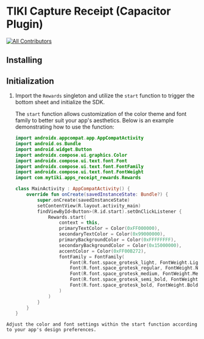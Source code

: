 # TIKI Capture Receipt (Capacitor Plugin)
<!-- ALL-CONTRIBUTORS-BADGE:START - Do not remove or modify this section -->
[![All Contributors](https://img.shields.io/badge/all_contributors-4-orange.svg?style=flat-square)](#contributors-)
<!-- ALL-CONTRIBUTORS-BADGE:END -->


## Installing

## Initialization

1. Import the `Rewards` singleton and utilize the `start` function to trigger the bottom sheet and initialize the SDK.

   The `start` function allows customization of the color theme and font family to better suit your app's aesthetics. Below is an example demonstrating how to use the function:

   ```kotlin
   import androidx.appcompat.app.AppCompatActivity
   import android.os.Bundle
   import android.widget.Button
   import androidx.compose.ui.graphics.Color
   import androidx.compose.ui.text.font.Font
   import androidx.compose.ui.text.font.FontFamily
   import androidx.compose.ui.text.font.FontWeight
   import com.mytiki.apps_receipt_rewards.Rewards

   class MainActivity : AppCompatActivity() {
       override fun onCreate(savedInstanceState: Bundle?) {
           super.onCreate(savedInstanceState)
           setContentView(R.layout.activity_main)
           findViewById<Button>(R.id.start).setOnClickListener {
               Rewards.start(
                   context = this,
                   primaryTextColor = Color(0xFF000000),
                   secondaryTextColor = Color(0x99000000),
                   primaryBackgroundColor = Color(0xFFFFFFFF),
                   secondaryBackgroundColor = Color(0x15000000),
                   accentColor = Color(0xFF00B272),
                   fontFamily = FontFamily(
                       Font(R.font.space_grotesk_light, FontWeight.Light), //300
                       Font(R.font.space_grotesk_regular, FontWeight.Normal), //400
                       Font(R.font.space_grotesk_medium, FontWeight.Medium), //500
                       Font(R.font.space_grotesk_semi_bold, FontWeight.SemiBold), //600
                       Font(R.font.space_grotesk_bold, FontWeight.Bold), //700
                   )
               )
           }
       }
   }
```
Adjust the color and font settings within the start function according to your app's design preferences.
